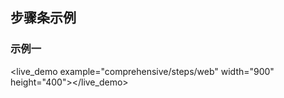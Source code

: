 ## 步骤条示例 ##

### 示例一
<live_demo example="comprehensive/steps/web" width="900" height="400"></live_demo>





